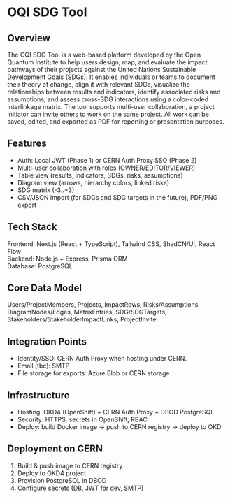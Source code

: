 # OQI SDG Tool

## Overview
The OQI SDG Tool is a web-based platform developed by the Open Quantum Institute to help users design, map, and evaluate the impact pathways of their projects against the United Nations Sustainable Development Goals (SDGs). It enables individuals or teams to document their theory of change, align it with relevant SDGs, visualize the relationships between results and indicators, identify associated risks and assumptions, and assess cross-SDG interactions using a color-coded interlinkage matrix.
The tool supports multi-user collaboration, a project initiator can invite others to work on the same project. All work can be saved, edited, and exported as PDF for reporting or presentation purposes.


## Features
- Auth: Local JWT (Phase 1) or CERN Auth Proxy SSO (Phase 2)
- Multi-user collaboration with roles (OWNER/EDITOR/VIEWER)
- Table view (results, indicators, SDGs, risks, assumptions)
- Diagram view (arrows, hierarchy colors, linked risks)
- SDG matrix (-3..+3)
- CSV/JSON import (for SDGs and SDG targets in the future), PDF/PNG export

## Tech Stack
Frontend: Next.js (React + TypeScript), Tailwind CSS, ShadCN/UI, React Flow  
Backend: Node.js + Express, Prisma ORM  
Database: PostgreSQL 

## Core Data Model
Users/ProjectMembers, Projects, ImpactRows, Risks/Assumptions, DiagramNodes/Edges, MatrixEntries, SDG/SDGTargets, Stakeholders/StakeholderImpactLinks, ProjectInvite.

## Integration Points
- Identity/SSO: CERN Auth Proxy when hosting under CERN.
- Email (tbc): SMTP
- File storage for exports: Azure Blob or CERN storage

## Infrastructure 
- Hosting: OKD4 (OpenShift) + CERN Auth Proxy + DBOD PostgreSQL
- Security: HTTPS, secrets in OpenShift, RBAC
- Deploy: build Docker image → push to CERN registry → deploy to OKD

## Deployment on CERN 
1) Build & push image to CERN registry  
2) Deploy to OKD4 project  
3) Provision PostgreSQL in DBOD  
4) Configure secrets (DB, JWT for dev, SMTP)
